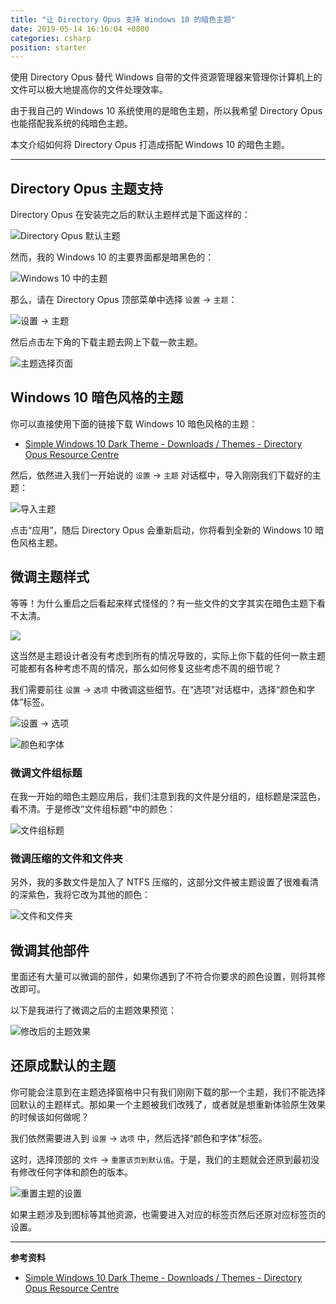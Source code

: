 ```yaml
---
title: "让 Directory Opus 支持 Windows 10 的暗色主题"
date: 2019-05-14 16:16:04 +0800
categories: csharp
position: starter
---
```


使用 Directory Opus 替代 Windows 自带的文件资源管理器来管理你计算机上的文件可以极大地提高你的文件处理效率。

由于我自己的 Windows 10 系统使用的是暗色主题，所以我希望 Directory Opus 也能搭配我系统的纯暗色主题。

本文介绍如何将 Directory Opus 打造成搭配 Windows 10 的暗色主题。

---

<div id="toc"></div>

## Directory Opus 主题支持

Directory Opus 在安装完之后的默认主题样式是下面这样的：

![Directory Opus 默认主题](/static/posts/2019-05-14-15-55-57.png)

然而，我的 Windows 10 的主要界面都是暗黑色的：

![Windows 10 中的主题](/static/posts/2019-05-14-15-58-02.png)

那么，请在 Directory Opus 顶部菜单中选择 `设置` -> `主题`：

![设置 -> 主题](/static/posts/2019-05-14-15-56-37.png)

然后点击左下角的下载主题去网上下载一款主题。

![主题选择页面](/static/posts/2019-05-14-15-58-57.png)

## Windows 10 暗色风格的主题

你可以直接使用下面的链接下载 Windows 10 暗色风格的主题：

- [Simple Windows 10 Dark Theme - Downloads / Themes - Directory Opus Resource Centre](https://resource.dopus.com/t/simple-windows-10-dark-theme/30055)

然后，依然进入我们一开始说的 `设置` -> `主题` 对话框中，导入刚刚我们下载好的主题：

![导入主题](/static/posts/2019-05-14-16-01-31.png)

点击“应用”，随后 Directory Opus 会重新启动，你将看到全新的 Windows 10 暗色风格主题。

## 微调主题样式

等等！为什么重启之后看起来样式怪怪的？有一些文件的文字其实在暗色主题下看不太清。

![](/static/posts/2019-05-14-16-03-10.png)

这当然是主题设计者没有考虑到所有的情况导致的，实际上你下载的任何一款主题可能都有各种考虑不周的情况，那么如何修复这些考虑不周的细节呢？

我们需要前往 `设置` -> `选项` 中微调这些细节。在“选项”对话框中，选择“颜色和字体”标签。

![设置 -> 选项](/static/posts/2019-05-14-16-04-43.png)

![颜色和字体](/static/posts/2019-05-14-16-05-22.png)

### 微调文件组标题

在我一开始的暗色主题应用后，我们注意到我的文件是分组的，组标题是深蓝色，看不清。于是修改“文件组标题”中的颜色：

![文件组标题](/static/posts/2019-05-14-16-07-07.png)

### 微调压缩的文件和文件夹

另外，我的多数文件是加入了 NTFS 压缩的，这部分文件被主题设置了很难看清的深紫色，我将它改为其他的颜色：

![文件和文件夹](/static/posts/2019-05-14-16-08-08.png)

## 微调其他部件

里面还有大量可以微调的部件，如果你遇到了不符合你要求的颜色设置，则将其修改即可。

以下是我进行了微调之后的主题效果预览：

![修改后的主题效果](/static/posts/2019-05-14-16-10-10.png)

## 还原成默认的主题

你可能会注意到在主题选择窗格中只有我们刚刚下载的那一个主题，我们不能选择回默认的主题样式。那如果一个主题被我们改残了，或者就是想重新体验原生效果的时候该如何做呢？

我们依然需要进入到 `设置` -> `选项` 中，然后选择“颜色和字体”标签。

这时，选择顶部的 `文件` -> `重置该页到默认值`。于是，我们的主题就会还原到最初没有修改任何字体和颜色的版本。

![重置主题的设置](/static/posts/2019-05-14-16-13-57.png)

如果主题涉及到图标等其他资源，也需要进入对应的标签页然后还原对应标签页的设置。

---

**参考资料**

- [Simple Windows 10 Dark Theme - Downloads / Themes - Directory Opus Resource Centre](https://resource.dopus.com/t/simple-windows-10-dark-theme/30055)
